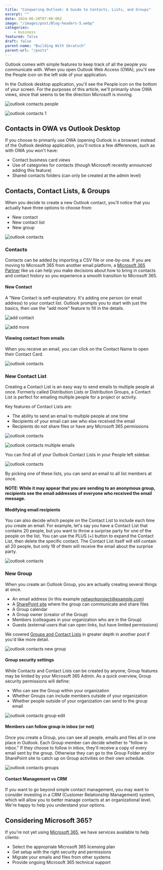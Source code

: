 ```yaml
---
title: "Conquering Outlook: A Guide to Contacts, Lists, and Groups"
excerpt: ""
date: 2024-06-20T07:00:00Z
image: "/images/post/Blog-headers-5.webp"
categories:
    - business
featured: false
draft: false
parent-name: "Building With Skratsch"
parent-url: "/posts"
---
```


Outlook comes with simple features to keep track of all the people you communicate with. When you open Outlook Web Access (OWA), you'll see the People icon on the left side of your application.

In the Outlook desktop application, you'll see the People icon on the bottom of your screen. For the purposes of this article, we'll primarily show OWA views, since that seems to be the direction Microsoft is moving.

![outlook contacts people](/images/post/outlook-contacts-people.webp)

![outlook contacts 1](/images/post/outlook-contacts-1.webp)

## Contacts in OWA vs Outlook Desktop

If you choose to primarily use OWA (opening Outlook in a browser) instead of the Outlook desktop application, you'll notice a few differences, such as with OWA you won't have:

- Contact business card views
- Use of categories for contacts (though Microsoft recently announced adding this feature)
- Shared contacts folders (can only be created at the admin level)

## Contacts, Contact Lists, & Groups

When you decide to create a new Outlook contact, you'll notice that you actually have three options to choose from:

- New contact
- New contact list
- New group

![outlook contacts](/images/post/outlook-contacts-2.webp "Managing Outlook Contacts and Contact Lists 4")

### Contacts

Contacts can be added by importing a CSV file or one-by-one. If you are moving to Microsoft 365 from another email platform, a [Microsoft 365 Partner](/it-services/microsoft-365) like us can help you make decisions about how to bring in contacts and contact history so you experience a smooth transition to Microsoft 365.

#### New Contact

A "New Contact is self-explanatory. It's adding one person (or email address) to your contact list. Outlook prompts you to start with just the basics, then use the "add more" feature to fill in the details.

![add contact](/images/post/outlook-contacts-add-contact.webp)

![add more](/images/post/outlook-contacts-add-more.webp)

#### Viewing contact from emails

When you receive an email, you can click on the Contact Name to open their Contact Card.

![outlook contacts](/images/post/outlook-contacts-3.webp)

### New Contact List

Creating a Contact List is an easy way to send emails to multiple people at once. Formerly called Distribution Lists or Distribution Groups, a Contact List is perfect for emailing multiple people for a project or activity.

Key features of Contact Lists are:

- The ability to send an email to multiple people at one time
- Recipients of your email can see who else received the email
- Recipients do not share files or have any Microsoft 365 permissions

![outlook contacts](/images/post/outlook-contacts-new-email.webp)

![outlook contacts multiple emails](/images/post/outlook-contacts-mulitple-email.webp)

You can find all of your Outlook Contact Lists in your People left sidebar.

![outlook contacts](/images/post/outlook-contacts-all.webp)

By picking one of these lists, you can send an email to all list members at once.

**NOTE: While it may appear that you are sending to an anonymous group, recipients see the email addresses of everyone who received the email message.**

#### Modifying email recipients

You can also decide which people on the Contact List to include each time you create an email. For example, let's say you have a Contact List that contains 20 people, but you want to throw a surprise party for one of the people on the list. You can use the PLUS (+) button to expand the Contact List, then delete the specific contact. The Contact List itself will still contain all 20 people, but only 19 of them will receive the email about the surprise party.

![outlook contacts](/images/post/outlook-contacts-4.webp)

### New Group

When you create an Outlook Group, you are actually creating several things at once.

- An email address (in this example networkproject@example.com)
- A [SharePoint site](/business/sharepoint-and-onedrive-for-business) where the group can communicate and share files
- A Group calendar
- A Group owner (creator of the Group)
- Members (colleagues in your organization who are in the Group)
- Guests (external users that can open links, but have limited permissions)

We covered [Groups and Contact Lists](/business/email-aliases-distribution-lists) in greater depth in another post if you'd like more detail.

![outlook contacts new group](/images/post/outlook-contacts-new-group.webp)

#### Group security settings

While Contacts and Contact Lists can be created by anyone, Group features may be limited by your Microsoft 365 Admin. As a quick overview, Group security permissions will define:

- Who can see the Group within your organization
- Whether Groups can include members outside of your organization
- Whether people outside of your organization can send to the group email

![outlook contacts group edit](/images/post/outlook-contacts-group.webp)

#### Members can follow group in inbox (or not)

Once you create a Group, you can see all people, emails and files all in one place in Outlook. Each Group member can decide whether to "follow in inbox." If they choose to follow in inbox, they'll receive a copy of every email sent by the group. Otherwise they can go to the Group Folder and/or SharePoint site to catch up on Group activities on their own schedule.

![outlook contacts groups](/images/post/outlook-contacts-group-2.webp)

#### Contact Management vs CRM

If you want to go beyond simple contact management, you may want to consider investing in a CRM (Customer Relationship Management) system, which will allow you to better manage contacts at an organizational level. We're happy to help you understand your options.

## Considering Microsoft 365?

If you're not yet using [Microsoft 365](/it-services/microsoft-365), we have services available to help clients:

- Select the appropriate Microsoft 365 licensing plan
- Get setup with the right security and permissions
- Migrate your emails and files from other systems
- Provide ongoing Microsoft 365 technical support

